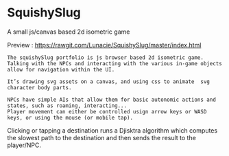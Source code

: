 # SquishySlug
A small js/canvas based 2d isometric game

Preview : https://rawgit.com/Lunacie/SquishySlug/master/index.html

	The squishySlug portfolio is js browser based 2d isometric game. Talking with the NPCs and interacting with the various in-game objects allow for navigation within the UI.

	It’s drawing svg assets on a canvas, and using css to animate  svg character body parts.

	NPCs have simple AIs that allow them for basic autonomic actions and states, such as roaming, interacting...
	Player movement can either be controlled usign arrow keys or WASD keys, or using the mouse (or mobile tap).
Clicking or tapping a destination runs a Djisktra algorithm which computes the slowest path to the destination and then sends the result to the player/NPC.
